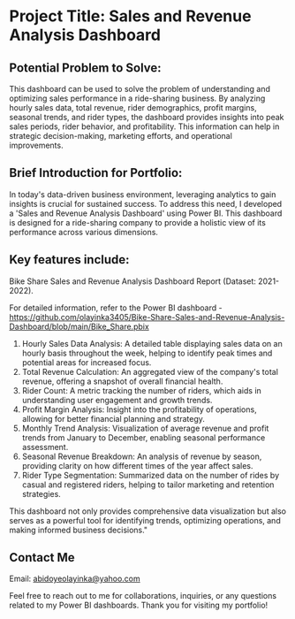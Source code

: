 # Project Title: Sales and Revenue Analysis Dashboard

## Potential Problem to Solve:
This dashboard can be used to solve the problem of understanding and optimizing sales performance in a ride-sharing business. By analyzing hourly sales data, total revenue, rider demographics, profit margins, seasonal trends, and rider types, the dashboard provides insights into peak sales periods, rider behavior, and profitability. This information can help in strategic decision-making, marketing efforts, and operational improvements.

## Brief Introduction for Portfolio:
In today's data-driven business environment, leveraging analytics to gain insights is crucial for sustained success. To address this need, I developed a 'Sales and Revenue Analysis Dashboard' using Power BI. This dashboard is designed for a ride-sharing company to provide a holistic view of its performance across various dimensions.

## Key features include:
Bike Share Sales and Revenue Analysis Dashboard Report (Dataset: 2021-2022).

For detailed information, refer to the Power BI dashboard - https://github.com/olayinka3405/Bike-Share-Sales-and-Revenue-Analysis-Dashboard/blob/main/Bike_Share.pbix

1. Hourly Sales Data Analysis: A detailed table displaying sales data on an hourly basis throughout the week, helping to identify peak times and potential areas for increased focus.
2. Total Revenue Calculation: An aggregated view of the company's total revenue, offering a snapshot of overall financial health.
3. Rider Count: A metric tracking the number of riders, which aids in understanding user engagement and growth trends.
4. Profit Margin Analysis: Insight into the profitability of operations, allowing for better financial planning and strategy.
5. Monthly Trend Analysis: Visualization of average revenue and profit trends from January to December, enabling seasonal performance assessment.
6. Seasonal Revenue Breakdown: An analysis of revenue by season, providing clarity on how different times of the year affect sales.
7. Rider Type Segmentation: Summarized data on the number of rides by casual and registered riders, helping to tailor marketing and retention strategies.

This dashboard not only provides comprehensive data visualization but also serves as a powerful tool for identifying trends, optimizing operations, and making informed business decisions."

## Contact Me
Email: abidoyeolayinka@yahoo.com

Feel free to reach out to me for collaborations, inquiries, or any questions related to my Power BI dashboards. Thank you for visiting my portfolio!
